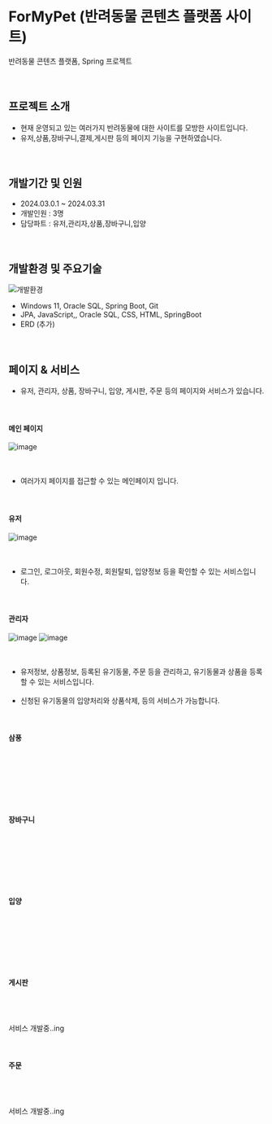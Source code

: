 # ForMyPet (반려동물 콘텐츠 플랫폼 사이트)
반려동물 콘텐츠 플랫폼, Spring 프로젝트
<br/><br/><br/>

## 프로젝트 소개
* 현재 운영되고 있는 여러가지 반려동물에 대한 사이트를 모방한 사이트입니다. 
* 유저,상품,장바구니,결제,게시판 등의 페이지 기능을 구현하였습니다.
<br/><br/><br/>

## 개발기간 및 인원
* 2024.03.0.1 ~ 2024.03.31
* 개발인원 : 3명
* 담당파트 : 유저,관리자,상품,장바구니,입양
<br/><br/><br/>

## 개발환경 및 주요기술
![개발환경](https://github.com/CHAERINYOU/Portfolio/assets/133833066/b4c26e64-da17-4207-9cba-772bbda35ebd)
* Windows 11, Oracle SQL, Spring Boot, Git
* JPA, JavaScript,, Oracle SQL, CSS, HTML, SpringBoot 
* ERD (추가)
<br/><br/><br/>

## 페이지 & 서비스
* 유저, 관리자, 상품, 장바구니, 입양, 게시판, 주문 등의 페이지와 서비스가 있습니다.
<br/><br/><br/>

#### 메인 페이지
![image](https://github.com/WooHanYeong/formypet/assets/133833197/1c09fab7-b8db-4b9d-9f8c-d2f2580da826)
<br/><br/><br/>
* 여러가지 페이지를 접근할 수 있는 메인페이지 입니다.
<br/><br/><br/>


#### 유저
![image](https://github.com/WooHanYeong/formypet/assets/133833197/caffa940-70b4-4a87-aaaa-bc9448a53024)
<br/><br/><br/>
* 로그인, 로그아웃, 회원수정, 회원탈퇴, 입양정보 등을 확인할 수 있는 서비스입니다.
<br/><br/><br/>

#### 관리자
![image](https://github.com/WooHanYeong/formypet/assets/133833197/db2deeec-679a-4d4b-91f7-127a58c1c616)
![image](https://github.com/WooHanYeong/formypet/assets/133833197/d6a0f73a-4e24-43c1-bed7-efac25059946)
<br/><br/><br/>
* 유저정보, 상품정보, 등록된 유기동물, 주문 등을 관리하고, 유기동물과 상품을 등록할 수 있는 서비스입니다.
<br/><br/>
* 신청된 유기동물의 입양처리와 상품삭제, 등의 서비스가 가능합니다.
<br/><br/><br/>

#### 삼풍
<br/><br/><br/>
<br/><br/><br/>

#### 장바구니 
<br/><br/><br/>
<br/><br/><br/>

#### 입양
<br/><br/><br/>
<br/><br/><br/>

#### 게시판
<br/><br/><br/>
서비스 개발중..ing
<br/><br/><br/>

#### 주문
<br/><br/><br/>
서비스 개발중..ing
<br/><br/><br/>
